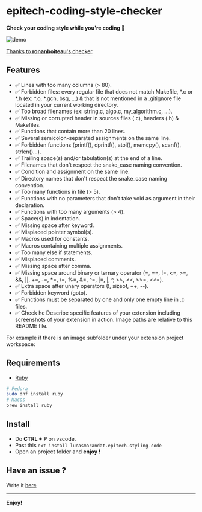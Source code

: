 
# epitech-coding-style-checker

**Check your coding style while you're coding :rocket:**

![demo](assets/demo.gif)

[Thanks to **ronanboiteau**'s checker](https://github.com/ronanboiteau/NormEZ)

## Features

- :white_check_mark: Lines with too many columns (> 80).
- :white_check_mark: Forbidden files: every regular file that does not match Makefile, *.c or *.h (ex: *.o, *.gch, bsq, ...) & that is not mentioned in a .gitignore file located in your current working directory.
- :white_check_mark: Too broad filenames (ex: string.c, algo.c, my_algorithm.c, ...).
- :white_check_mark: Missing or corrupted header in sources files (.c), headers (.h) & Makefiles.
- :white_check_mark: Functions that contain more than 20 lines.
- :white_check_mark: Several semicolon-separated assignments on the same line.
- :white_check_mark: Forbidden functions (printf(), dprintf(), atoi(), memcpy(), scanf(), strlen()...).
- :white_check_mark: Trailing space(s) and/or tabulation(s) at the end of a line.
- :white_check_mark: Filenames that don't respect the snake_case naming convention.
- :white_check_mark: Condition and assignment on the same line.
- :white_check_mark: Directory names that don't respect the snake_case naming convention.
- :white_check_mark: Too many functions in file (> 5).
- :white_check_mark: Functions with no parameters that don't take void as argument in their declaration.
- :white_check_mark: Functions with too many arguments (> 4).
- :white_check_mark: Space(s) in indentation.
- :white_check_mark: Missing space after keyword.
- :white_check_mark: Misplaced pointer symbol(s).
- :white_check_mark: Macros used for constants.
- :white_check_mark: Macros containing multiple assignments.
- :white_check_mark: Too many else if statements.
- :white_check_mark: Misplaced comments.
- :white_check_mark: Missing space after comma.
- :white_check_mark: Missing space around binary or ternary operator (=, ==, !=, <=, >=, &&, ||, +=, -=, *=, /=, %=, &=, ^=, |=, |, ^, >>, <<, >>=, <<=).
- :white_check_mark: Extra space after unary operators (!, sizeof, ++, --).
- :white_check_mark: Forbidden keyword (goto).
- :white_check_mark: Functions must be separated by one and only one empty line in .c files.
- :white_check_mark: Check he
Describe specific features of your extension including screenshots of your extension in action. Image paths are relative to this README file.

For example if there is an image subfolder under your extension project workspace:

## Requirements

- [Ruby](https://www.ruby-lang.org/en/)

```bash
# Fedora
sudo dnf install ruby
# Macos
brew install ruby
```

## Install

- Do **CTRL + P** on vscode.
- Past this `ext install lucasmarandat.epitech-styling-code`
- Open an project folder and **enjoy !**

## Have an issue ?

Write it [here](http://google.fr)

___

**Enjoy!**
